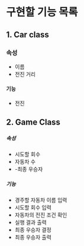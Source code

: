 # 구현할 기능 목록

##  1. Car class

### 속성

- 이름
- 전진 거리

#### 기능

- 전진


## 2. Game Class

##### 속성

- 시도할 회수
- 자동차 수
- -최종 우승자

##### 기능

- 경주할 자동차 이름 입력
- 시도할 회수 입력
- 자동차의 전진 조건 확인
- 실행 결과 출력
- 최종 우승자 결정
- 최종 우승자 출력
